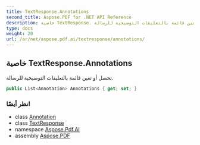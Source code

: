 ```yaml
---
title: TextResponse.Annotations
second_title: Aspose.PDF for .NET API Reference
description: خاصية TextResponse. تحصل أو تعين قائمة بالتعليقات التوضيحية للرسالة
type: docs
weight: 20
url: /ar/net/aspose.pdf.ai/textresponse/annotations/
---
```

## خاصية TextResponse.Annotations

تحصل أو تعين قائمة بالتعليقات التوضيحية للرسالة.

```csharp
public List<Annotation> Annotations { get; set; }
```

### انظر أيضًا

* class [Annotation](../../annotation/)
* class [TextResponse](../)
* namespace [Aspose.Pdf.AI](../../../aspose.pdf.ai/)
* assembly [Aspose.PDF](../../../)